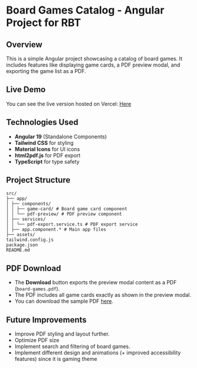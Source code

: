 # Board Games Catalog - Angular Project for RBT

## Overview

This is a simple Angular project showcasing a catalog of board games. It includes features like displaying game cards, a PDF preview modal, and exporting the game list as a PDF.

## Live Demo

You can see the live version hosted on Vercel: [Here](https://board-games-dashboard-pdf-export-pdf-download.vercel.app/)

## Technologies Used

- **Angular 19** (Standalone Components)
- **Tailwind CSS** for styling
- **Material Icons** for UI icons
- **html2pdf.js** for PDF export
- **TypeScript** for type safety

## Project Structure

```
src/
├── app/
│ ├── components/
│ │ ├── game-card/ # Board game card component
│ │ └── pdf-preview/ # PDF preview component
│ ├── services/
│ │ └── pdf-export.service.ts # PDF export service
│ ├── app.component.* # Main app files
├── assets/
tailwind.config.js
package.json
README.md
```

## PDF Download

- The **Download** button exports the preview modal content as a PDF (`board-games.pdf`).
- The PDF includes all game cards exactly as shown in the preview modal.
- You can download the sample PDF [here](src/assets/board-games.pdf).

## Future Improvements

- Improve PDF styling and layout further.
- Optimize PDF size
- Implement search and filtering of board games.
- Implement different design and animations (+ improved accessibility features) since it is gaming theme
